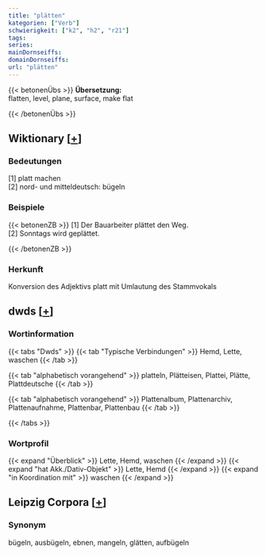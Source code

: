 ```yaml
---
title: "plätten"
kategorien: ["Verb"]
schwierigkeit: ["k2", "h2", "r21"]
tags:
series:
mainDornseiffs:
domainDornseiffs:
url: "plätten"
---
```


{{< betonenÜbs >}}
**Übersetzung:**  
flatten, level, plane, surface, make flat  
  
{{< /betonenÜbs >}}

## Wiktionary [[+](https://de.wiktionary.org/wiki/plätten)]

### Bedeutungen
[1] platt machen  
[2] nord- und mitteldeutsch: bügeln  

### Beispiele
{{< betonenZB >}}
[1] Der Bauarbeiter plättet den Weg.  
[2] Sonntags wird geplättet.  

{{< /betonenZB >}}
### Herkunft
Konversion des Adjektivs platt mit Umlautung des Stammvokals  



## dwds [[+](https://www.dwds.de/wb/plätten)]

### Wortinformation
{{< tabs "Dwds" >}}
{{< tab "Typische Verbindungen" >}}
Hemd, Lette, waschen
{{< /tab >}}

{{< tab "alphabetisch vorangehend" >}}
platteln, Plätteisen, Plattei, Plätte, Plattdeutsche
{{< /tab >}}

{{< tab "alphabetisch vorangehend" >}}
Plattenalbum, Plattenarchiv, Plattenaufnahme, Plattenbar, Plattenbau
{{< /tab >}}

{{< /tabs >}}

### Wortprofil
{{< expand "Überblick" >}} Lette, Hemd, waschen {{< /expand >}}
{{< expand "hat Akk./Dativ-Objekt" >}} Lette, Hemd {{< /expand >}}
{{< expand "in Koordination mit" >}} waschen {{< /expand >}}

## Leipzig Corpora [[+](https://corpora.uni-leipzig.de/en/res?word=plätten&corpusId=deu_newscrawl-public_2018)]


### Synonym
bügeln, ausbügeln, ebnen, mangeln, glätten, aufbügeln

